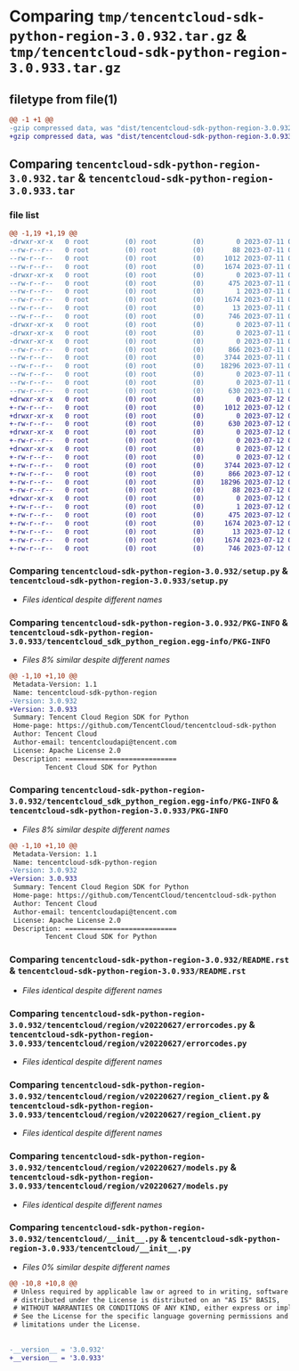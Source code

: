# Comparing `tmp/tencentcloud-sdk-python-region-3.0.932.tar.gz` & `tmp/tencentcloud-sdk-python-region-3.0.933.tar.gz`

## filetype from file(1)

```diff
@@ -1 +1 @@
-gzip compressed data, was "dist/tencentcloud-sdk-python-region-3.0.932.tar", last modified: Tue Jul 11 00:54:38 2023, max compression
+gzip compressed data, was "dist/tencentcloud-sdk-python-region-3.0.933.tar", last modified: Wed Jul 12 00:35:34 2023, max compression
```

## Comparing `tencentcloud-sdk-python-region-3.0.932.tar` & `tencentcloud-sdk-python-region-3.0.933.tar`

### file list

```diff
@@ -1,19 +1,19 @@
-drwxr-xr-x   0 root         (0) root         (0)        0 2023-07-11 00:54:38.000000 tencentcloud-sdk-python-region-3.0.932/
--rw-r--r--   0 root         (0) root         (0)       88 2023-07-11 00:54:38.000000 tencentcloud-sdk-python-region-3.0.932/setup.cfg
--rw-r--r--   0 root         (0) root         (0)     1012 2023-07-11 00:54:38.000000 tencentcloud-sdk-python-region-3.0.932/setup.py
--rw-r--r--   0 root         (0) root         (0)     1674 2023-07-11 00:54:38.000000 tencentcloud-sdk-python-region-3.0.932/PKG-INFO
-drwxr-xr-x   0 root         (0) root         (0)        0 2023-07-11 00:54:38.000000 tencentcloud-sdk-python-region-3.0.932/tencentcloud_sdk_python_region.egg-info/
--rw-r--r--   0 root         (0) root         (0)      475 2023-07-11 00:54:38.000000 tencentcloud-sdk-python-region-3.0.932/tencentcloud_sdk_python_region.egg-info/SOURCES.txt
--rw-r--r--   0 root         (0) root         (0)        1 2023-07-11 00:54:38.000000 tencentcloud-sdk-python-region-3.0.932/tencentcloud_sdk_python_region.egg-info/dependency_links.txt
--rw-r--r--   0 root         (0) root         (0)     1674 2023-07-11 00:54:38.000000 tencentcloud-sdk-python-region-3.0.932/tencentcloud_sdk_python_region.egg-info/PKG-INFO
--rw-r--r--   0 root         (0) root         (0)       13 2023-07-11 00:54:38.000000 tencentcloud-sdk-python-region-3.0.932/tencentcloud_sdk_python_region.egg-info/top_level.txt
--rw-r--r--   0 root         (0) root         (0)      746 2023-07-11 00:54:38.000000 tencentcloud-sdk-python-region-3.0.932/README.rst
-drwxr-xr-x   0 root         (0) root         (0)        0 2023-07-11 00:54:38.000000 tencentcloud-sdk-python-region-3.0.932/tencentcloud/
-drwxr-xr-x   0 root         (0) root         (0)        0 2023-07-11 00:54:38.000000 tencentcloud-sdk-python-region-3.0.932/tencentcloud/region/
-drwxr-xr-x   0 root         (0) root         (0)        0 2023-07-11 00:54:38.000000 tencentcloud-sdk-python-region-3.0.932/tencentcloud/region/v20220627/
--rw-r--r--   0 root         (0) root         (0)      866 2023-07-11 00:54:38.000000 tencentcloud-sdk-python-region-3.0.932/tencentcloud/region/v20220627/errorcodes.py
--rw-r--r--   0 root         (0) root         (0)     3744 2023-07-11 00:54:38.000000 tencentcloud-sdk-python-region-3.0.932/tencentcloud/region/v20220627/region_client.py
--rw-r--r--   0 root         (0) root         (0)    18296 2023-07-11 00:54:38.000000 tencentcloud-sdk-python-region-3.0.932/tencentcloud/region/v20220627/models.py
--rw-r--r--   0 root         (0) root         (0)        0 2023-07-11 00:54:38.000000 tencentcloud-sdk-python-region-3.0.932/tencentcloud/region/v20220627/__init__.py
--rw-r--r--   0 root         (0) root         (0)        0 2023-07-11 00:54:38.000000 tencentcloud-sdk-python-region-3.0.932/tencentcloud/region/__init__.py
--rw-r--r--   0 root         (0) root         (0)      630 2023-07-11 00:54:38.000000 tencentcloud-sdk-python-region-3.0.932/tencentcloud/__init__.py
+drwxr-xr-x   0 root         (0) root         (0)        0 2023-07-12 00:35:34.000000 tencentcloud-sdk-python-region-3.0.933/
+-rw-r--r--   0 root         (0) root         (0)     1012 2023-07-12 00:35:34.000000 tencentcloud-sdk-python-region-3.0.933/setup.py
+drwxr-xr-x   0 root         (0) root         (0)        0 2023-07-12 00:35:34.000000 tencentcloud-sdk-python-region-3.0.933/tencentcloud/
+-rw-r--r--   0 root         (0) root         (0)      630 2023-07-12 00:35:34.000000 tencentcloud-sdk-python-region-3.0.933/tencentcloud/__init__.py
+drwxr-xr-x   0 root         (0) root         (0)        0 2023-07-12 00:35:34.000000 tencentcloud-sdk-python-region-3.0.933/tencentcloud/region/
+-rw-r--r--   0 root         (0) root         (0)        0 2023-07-12 00:35:34.000000 tencentcloud-sdk-python-region-3.0.933/tencentcloud/region/__init__.py
+drwxr-xr-x   0 root         (0) root         (0)        0 2023-07-12 00:35:34.000000 tencentcloud-sdk-python-region-3.0.933/tencentcloud/region/v20220627/
+-rw-r--r--   0 root         (0) root         (0)        0 2023-07-12 00:35:34.000000 tencentcloud-sdk-python-region-3.0.933/tencentcloud/region/v20220627/__init__.py
+-rw-r--r--   0 root         (0) root         (0)     3744 2023-07-12 00:35:34.000000 tencentcloud-sdk-python-region-3.0.933/tencentcloud/region/v20220627/region_client.py
+-rw-r--r--   0 root         (0) root         (0)      866 2023-07-12 00:35:34.000000 tencentcloud-sdk-python-region-3.0.933/tencentcloud/region/v20220627/errorcodes.py
+-rw-r--r--   0 root         (0) root         (0)    18296 2023-07-12 00:35:34.000000 tencentcloud-sdk-python-region-3.0.933/tencentcloud/region/v20220627/models.py
+-rw-r--r--   0 root         (0) root         (0)       88 2023-07-12 00:35:34.000000 tencentcloud-sdk-python-region-3.0.933/setup.cfg
+drwxr-xr-x   0 root         (0) root         (0)        0 2023-07-12 00:35:34.000000 tencentcloud-sdk-python-region-3.0.933/tencentcloud_sdk_python_region.egg-info/
+-rw-r--r--   0 root         (0) root         (0)        1 2023-07-12 00:35:34.000000 tencentcloud-sdk-python-region-3.0.933/tencentcloud_sdk_python_region.egg-info/dependency_links.txt
+-rw-r--r--   0 root         (0) root         (0)      475 2023-07-12 00:35:34.000000 tencentcloud-sdk-python-region-3.0.933/tencentcloud_sdk_python_region.egg-info/SOURCES.txt
+-rw-r--r--   0 root         (0) root         (0)     1674 2023-07-12 00:35:34.000000 tencentcloud-sdk-python-region-3.0.933/tencentcloud_sdk_python_region.egg-info/PKG-INFO
+-rw-r--r--   0 root         (0) root         (0)       13 2023-07-12 00:35:34.000000 tencentcloud-sdk-python-region-3.0.933/tencentcloud_sdk_python_region.egg-info/top_level.txt
+-rw-r--r--   0 root         (0) root         (0)     1674 2023-07-12 00:35:34.000000 tencentcloud-sdk-python-region-3.0.933/PKG-INFO
+-rw-r--r--   0 root         (0) root         (0)      746 2023-07-12 00:35:34.000000 tencentcloud-sdk-python-region-3.0.933/README.rst
```

### Comparing `tencentcloud-sdk-python-region-3.0.932/setup.py` & `tencentcloud-sdk-python-region-3.0.933/setup.py`

 * *Files identical despite different names*

### Comparing `tencentcloud-sdk-python-region-3.0.932/PKG-INFO` & `tencentcloud-sdk-python-region-3.0.933/tencentcloud_sdk_python_region.egg-info/PKG-INFO`

 * *Files 8% similar despite different names*

```diff
@@ -1,10 +1,10 @@
 Metadata-Version: 1.1
 Name: tencentcloud-sdk-python-region
-Version: 3.0.932
+Version: 3.0.933
 Summary: Tencent Cloud Region SDK for Python
 Home-page: https://github.com/TencentCloud/tencentcloud-sdk-python
 Author: Tencent Cloud
 Author-email: tencentcloudapi@tencent.com
 License: Apache License 2.0
 Description: ============================
         Tencent Cloud SDK for Python
```

### Comparing `tencentcloud-sdk-python-region-3.0.932/tencentcloud_sdk_python_region.egg-info/PKG-INFO` & `tencentcloud-sdk-python-region-3.0.933/PKG-INFO`

 * *Files 8% similar despite different names*

```diff
@@ -1,10 +1,10 @@
 Metadata-Version: 1.1
 Name: tencentcloud-sdk-python-region
-Version: 3.0.932
+Version: 3.0.933
 Summary: Tencent Cloud Region SDK for Python
 Home-page: https://github.com/TencentCloud/tencentcloud-sdk-python
 Author: Tencent Cloud
 Author-email: tencentcloudapi@tencent.com
 License: Apache License 2.0
 Description: ============================
         Tencent Cloud SDK for Python
```

### Comparing `tencentcloud-sdk-python-region-3.0.932/README.rst` & `tencentcloud-sdk-python-region-3.0.933/README.rst`

 * *Files identical despite different names*

### Comparing `tencentcloud-sdk-python-region-3.0.932/tencentcloud/region/v20220627/errorcodes.py` & `tencentcloud-sdk-python-region-3.0.933/tencentcloud/region/v20220627/errorcodes.py`

 * *Files identical despite different names*

### Comparing `tencentcloud-sdk-python-region-3.0.932/tencentcloud/region/v20220627/region_client.py` & `tencentcloud-sdk-python-region-3.0.933/tencentcloud/region/v20220627/region_client.py`

 * *Files identical despite different names*

### Comparing `tencentcloud-sdk-python-region-3.0.932/tencentcloud/region/v20220627/models.py` & `tencentcloud-sdk-python-region-3.0.933/tencentcloud/region/v20220627/models.py`

 * *Files identical despite different names*

### Comparing `tencentcloud-sdk-python-region-3.0.932/tencentcloud/__init__.py` & `tencentcloud-sdk-python-region-3.0.933/tencentcloud/__init__.py`

 * *Files 0% similar despite different names*

```diff
@@ -10,8 +10,8 @@
 # Unless required by applicable law or agreed to in writing, software
 # distributed under the License is distributed on an "AS IS" BASIS,
 # WITHOUT WARRANTIES OR CONDITIONS OF ANY KIND, either express or implied.
 # See the License for the specific language governing permissions and
 # limitations under the License.
 
 
-__version__ = '3.0.932'
+__version__ = '3.0.933'
```

